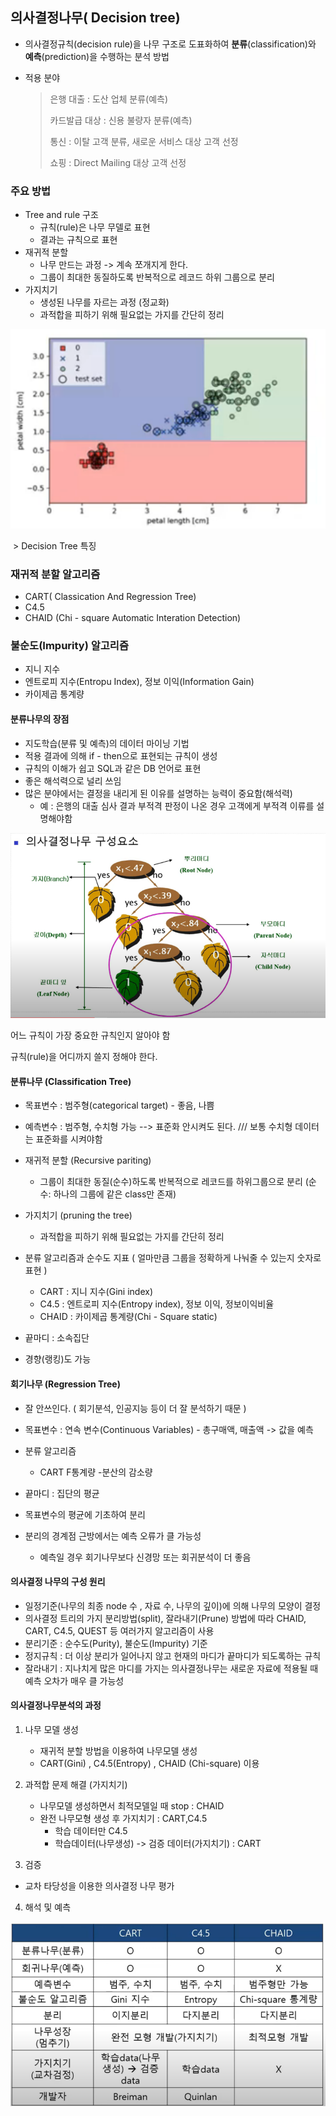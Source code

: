 ## 의사결정나무( Decision tree)

- 의사결정규칙(decision rule)을 나무 구조로 도표화하여 **분류**(classification)와 **예측**(prediction)을 수행하는 분석 방법

- 적용 분야

  > 은행 대출 : 도산 업체 분류(예측)
  >
  > 카드발급 대상 : 신용 불량자 분류(예측)
  >
  > 통신 : 이탈 고객 분류, 새로운 서비스 대상 고객 선정
  >
  > 쇼핑 : Direct Mailing 대상 고객 선정



### 주요 방법

- Tree and rule 구조
  - 규칙(rule)은 나무 무델로 표현
  - 결과는 규칙으로 표현
- 재귀적 분할 
  - 나무 만드는 과정 -> 계속 쪼개지게 한다.
  - 그룹이 최대한 동질하도록 반복적으로 레코드 하위 그룹으로 분리
- 가지치기
  - 생성된 나무를 자르는 과정 (정교화)
  - 과적합을 피하기 위해 필요없는 가지를 간단히 정리

![image-20200925003425585](의사결정나무.assets/image-20200925003425585.png)

​				> Decision Tree 특징 



### 재귀적 분할 알고리즘

- CART( Classication And Regression Tree)
- C4.5
- CHAID (Chi - square Automatic Interation Detection)



### 불순도(Impurity) 알고리즘

- 지니 지수
- 엔트로피 지수(Entropu Index), 정보 이익(Information Gain)
- 카이제곱 통계량



#### 분류나무의 장점

- 지도학습(분류 및 예측)의 데이터 마이닝 기법
- 적용 결과에 의해 if - then으로 표현되는 규칙이 생성
- 규칙의 이해가 쉽고 SQL과 같은 DB 언어로 표현
- 좋은 해석력으로 널리 쓰임
- 많은 분야에서는 결정을 내리게 된 이유를 설명하는 능력이 중요함(해석력)
  - 예 : 은행의 대출 심사 결과 부적격 판정이 나온 경우 고객에게 부적격 이류를 설명해야함



![image-20200923222929061](의사결정나무.assets/image-20200923222929061.png)



어느 규칙이 가장 중요한 규칙인지 알아야 함

규칙(rule)을 어디까지 쓸지 정해야 한다. 



#### 분류나무 (Classification Tree)

- 목표변수 : 범주형(categorical target) - 좋음, 나쁨
- 예측변수 : 범주형, 수치형 가능 --> 표준화 안시켜도 된다.  /// 보통 수치형 데이터는 표준화를 시켜야함

- 재귀적 분할 (Recursive pariting)
  - 그룹이 최대한 동질(순수)하도록 반복적으로 레코드를 하위그룹으로 분리 (순수: 하나의 그룹에 같은 class만 존재)
- 가지치기 (pruning the tree)
  - 과적합을 피하기 위해 필요없는 가지를 간단히 정리

- 분류 알고리즘과 순수도 지표 ( 얼마만큼 그룹을 정확하게 나눠줄 수 있는지 숫자로 표현 )
  - CART : 지니 지수(Gini index)
  - C4.5 : 엔트로피 지수(Entropy index), 정보 이익, 정보이익비율
  - CHAID : 카이제곱 통계량(Chi - Square static)
- 끝마디 : 소속집단
- 경향(랭킹)도 가능



#### 회기나무 (Regression Tree) 

- 잘 안쓰인다. ( 회기분석, 인공지능 등이 더 잘 분석하기 때문 )

- 목표변수 : 연속 변수(Continuous Variables) - 총구매액, 매출액 -> 값을 예측
- 분류 알고리즘 
  -  CART  F통계량 -분산의 감소량
- 끝마디 : 집단의 평균
- 목표변수의 평균에 기초하여 분리
- 분리의 경계점 근방에서는 예측 오류가 클 가능성

  - 예측일 경우 회기나무보다 신경망 또는 회귀분석이 더 좋음



#### 의사결정 나무의 구성 원리

- 일정기준(나무의 최종 node 수 , 자료 수, 나무의 깊이)에 의해 나무의 모양이 결정
- 의사결정 트리의 가지 분리방법(split), 잘라내기(Prune) 방법에 따라 CHAID, CART, C4.5, QUEST 등 여러가지 알고리즘이 사용
- 분리기준 : 순수도(Purity), 불순도(Impurity) 기준
- 정지규칙 : 더 이상 분리가 일어나지 않고 현재의 마디가 끝마디가 되도록하는 규칙
- 잘라내기 : 지나치게 많은 마디를 가지는 의사결정나무는 새로운 자료에 적용될 때 예측 오차가 매우 클 가능성



#### 의사결정나무분석의 과정



1. 나무 모델 생성
   - 재귀적 분할 방법을 이용하여 나무모델 생성
   - CART(Gini) , C4.5(Entropy) , CHAID (Chi-square) 이용
   
   
2. 과적합 문제 해결 (가지치기)
   - 나무모델 생성하면서 최적모델일 때 stop : CHAID
   - 완전 나무모형 생성 후 가지치기 : CART,C4.5
     - 학습 데이터만 C4.5
     - 학습데이터(나무생성) -> 검증 데이터(가지치기) : CART
3. 검증

- 교차 타당성을 이용한 의사결정 나무 평가

4. 해석 및 예측



![image-20200925011308304](의사결정나무.assets/image-20200925011308304.png)





